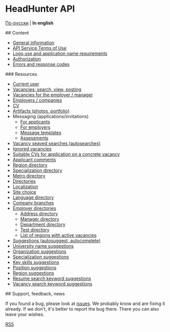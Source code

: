 # HeadHunter API

[По-русски](../README.md) | __In english__

<a name="content" />
## Content

* [General information](general.md)
* [API Service Terms of Use](https://dev.hh.ru/admin/developer_agreement)
* [Logo use and application name requirements](brand_guidelines.md)
* [Authorization](authorization.md)
* [Errors and response codes](errors.md)


<a name="resources" />
### Resources

* [Current user](me.md)
* [Vacancies: search, view, posting](vacancies.md)
* [Vacancies for the employer / manager](employer_vacancies.md)
* [Employers / companies](employers.md)
* [CV](resumes.md)
* [Artifacts (photos, portfolio)](artifacts.md)
* Messaging (applications/invitations)
  * [For applicants](negotiations.md)
  * [For employers](employer_negotiations.md)
  * [Message templates](negotiation_message_templates.md)
  * [Assessments](assessment.md)
* [Vacancy seaved searches (autosearches)](saved_search.md)
* [Ignored vacancies](blacklisted.md)
* [Suitable CVs for application on a concrete vacancy](suitable_resumes.md)
* [Applicant comments](applicant_comments.md)
* [Region directory](areas.md)
* [Specialization directory](specializations.md)
* [Metro directory](metro.md)
* [Directories](dictionaries.md)
* [Localization](locales.md)
* [Site choice](hosts.md)
* [Language directory](languages.md)
* [Company branches](industries.md)
* [Employer directories](employer_dictionaries.md)
  * [Address directory](employer_addresses.md)
  * [Manager directory](employer_managers.md)
  * [Department directory](employer_departments.md)
  * [Test directory](employer_tests.md)
  * [List of regions with active vacancies](employer_vacancy_areas_active.md)
* [Suggestions (autosuggest, autocomplete)](suggests.md)
 * [University name suggestions](suggests.md#educational_institutions)
 * [Organization suggestions](suggests.md#companies)
 * [Specialization suggestions](suggests.md#specializations)
 * [Key skills suggestions](suggests.md#key-skills)
 * [Position suggestions](suggests.md#positions)
 * [Region suggestions](suggests.md#areas)
 * [Resume search keyword suggestions](suggests.md#resume-search-keyword)
 * [Vacancy search keyword suggestions](suggests.md#vacancy-search-keyword)


<a name="feedback" />
## Support, feedback, news

If you found a bug, please look at
[issues](https://github.com/hhru/api/issues). We probably know and are fixing it
already. If we don't, it's better to report the bug there. There you can also
leave your wishes.

[RSS](https://github.com/hhru/api/commits/master.atom)
